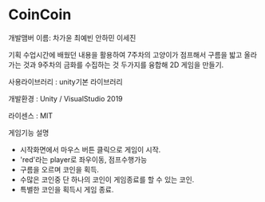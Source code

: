 # CoinCoin
개발맴버 이름: 차가윤 최예빈 안하민 이세진 

기획
수업시간에 배웠던 내용을 활용하여 7주차의 고양이가 점프해서 구름을 밟고 올라가는 것과 9주차의 금화를 수집하는 것 두가지를 융합해 2D 게임을 만들기.

사용라이브러리 : unity기본 라이브러리 

개발환경 : Unity / VisualStudio 2019

라이센스 : MIT

게임기능 설명
- 시작화면에서 마우스 버튼 클릭으로 게임이 시작.
- 'red'라는 player로 좌우이동, 점프수행가능
- 구름을 오르며 코인을 획득.
- 수많은 코인중 단 하나의 코인이 게임종료를 할 수 있는 코인.
- 특별한 코인을 획득시 게임 종료.
